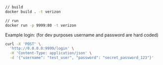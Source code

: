 ```bash
// build
docker build . -t verizon 

// run
docker run -p 9999:80 -t verizon
```

Example login: (for dev purposes username and password are hard coded)
```bash
curl -X 'POST' \
  'http://0.0.0.0:9999/login' \
  -H 'Content-Type: application/json' \
  -d '{"username": "test_user", "password": "secret_password_123"}'
```
